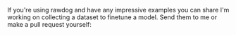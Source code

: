 If you're using rawdog and have any impressive examples you can share I'm working on collecting a dataset to finetune a model. Send them to me or make a pull request yourself:

